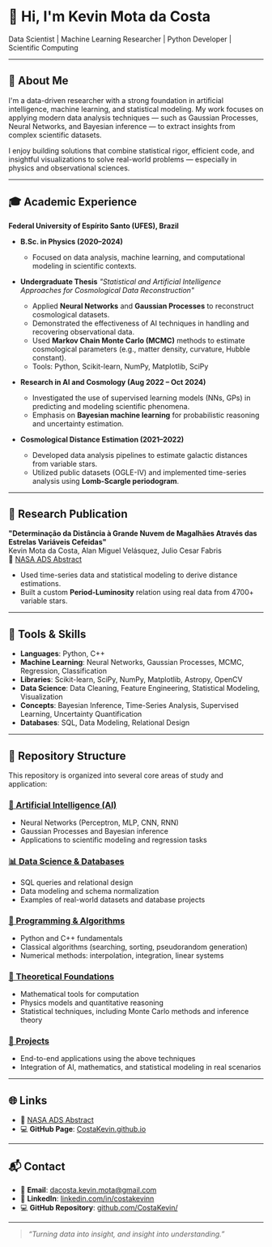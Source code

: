 # 👋 Hi, I'm Kevin Mota da Costa

Data Scientist | Machine Learning Researcher | Python Developer | Scientific Computing

---

## 📌 About Me

I'm a data-driven researcher with a strong foundation in artificial intelligence, machine learning, and statistical modeling. My work focuses on applying modern data analysis techniques — such as Gaussian Processes, Neural Networks, and Bayesian inference — to extract insights from complex scientific datasets.

I enjoy building solutions that combine statistical rigor, efficient code, and insightful visualizations to solve real-world problems — especially in physics and observational sciences.

---

## 🎓 Academic Experience

**Federal University of Espírito Santo (UFES), Brazil**

* **B.Sc. in Physics (2020–2024)**

  * Focused on data analysis, machine learning, and computational modeling in scientific contexts.

* **Undergraduate Thesis**
  *"Statistical and Artificial Intelligence Approaches for Cosmological Data Reconstruction"*

  * Applied **Neural Networks** and **Gaussian Processes** to reconstruct cosmological datasets.
  * Demonstrated the effectiveness of AI techniques in handling and recovering observational data.
  * Used **Markov Chain Monte Carlo (MCMC)** methods to estimate cosmological parameters (e.g., matter density, curvature, Hubble constant).
  * Tools: Python, Scikit-learn, NumPy, Matplotlib, SciPy

* **Research in AI and Cosmology (Aug 2022 – Oct 2024)**

  * Investigated the use of supervised learning models (NNs, GPs) in predicting and modeling scientific phenomena.
  * Emphasis on **Bayesian machine learning** for probabilistic reasoning and uncertainty estimation.

* **Cosmological Distance Estimation (2021–2022)**

  * Developed data analysis pipelines to estimate galactic distances from variable stars.
  * Utilized public datasets (OGLE-IV) and implemented time-series analysis using **Lomb-Scargle periodogram**.

---

## 📄 Research Publication

**"Determinação da Distância à Grande Nuvem de Magalhães Através das Estrelas Variáveis Cefeidas"**  
Kevin Mota da Costa, Alan Miguel Velásquez, Julio Cesar Fabris  
📄 [NASA ADS Abstract](https://ui.adsabs.harvard.edu/abs/2023arXiv231104470M/abstract) 


* Used time-series data and statistical modeling to derive distance estimations.
* Built a custom **Period-Luminosity** relation using real data from 4700+ variable stars.

---

## 💼 Tools & Skills

* **Languages**: Python, C++
* **Machine Learning**: Neural Networks, Gaussian Processes, MCMC, Regression, Classification
* **Libraries**: Scikit-learn, SciPy, NumPy, Matplotlib, Astropy, OpenCV
* **Data Science**: Data Cleaning, Feature Engineering, Statistical Modeling, Visualization
* **Concepts**: Bayesian Inference, Time-Series Analysis, Supervised Learning, Uncertainty Quantification
* **Databases**: SQL, Data Modeling, Relational Design

---

## 📁 Repository Structure

This repository is organized into several core areas of study and application:

<h3 id="ai"> <a href="https://github.com/CostaKevin/CostaKevin.github.io/tree/main/artificial_intelligence">🧠 Artificial Intelligence (AI)</a></h3>

* Neural Networks (Perceptron, MLP, CNN, RNN)
* Gaussian Processes and Bayesian inference
* Applications to scientific modeling and regression tasks


<h3 id="ai"> <a href="https://github.com/CostaKevin/CostaKevin.github.io/tree/main/database">📊 Data Science & Databases</a></h3>

* SQL queries and relational design
* Data modeling and schema normalization
* Examples of real-world datasets and database projects


<h3 id="ai"> <a href="https://github.com/CostaKevin/CostaKevin.github.io/tree/main/programming">💪 Programming & Algorithms</a></h3>

* Python and C++ fundamentals
* Classical algorithms (searching, sorting, pseudorandom generation)
* Numerical methods: interpolation, integration, linear systems


<h3 id="ai"> <a href="https://github.com/CostaKevin/CostaKevin.github.io/tree/main/theoretical_foundations">📘 Theoretical Foundations</a></h3>

* Mathematical tools for computation
* Physics models and quantitative reasoning
* Statistical techniques, including Monte Carlo methods and inference theory


<h3 id="ai"> <a href="https://github.com/CostaKevin/CostaKevin.github.io/blob/main/featured_projects/README.md">🧪 Projects</a></h3>

* End-to-end applications using the above techniques
* Integration of AI, mathematics, and statistical modeling in real scenarios

---

## 🌐 Links

- 🔗 [NASA ADS Abstract](https://ui.adsabs.harvard.edu/abs/2023arXiv231104470M/abstract)
- 💻 **GitHub Page**: [CostaKevin.github.io](CostaKevin.github.io)

---

## 📬 Contact

- 📧 **Email**: dacosta.kevin.mota@gmail.com  
- 💼 **LinkedIn**: [linkedin.com/in/costakevinn](https://www.linkedin.com/in/costakevinn/)  
- 💻 **GitHub Repository**: [github.com/CostaKevin/](https://github.com/CostaKevin/CostaKevin.github.io)

---

> *“Turning data into insight, and insight into understanding.”*
